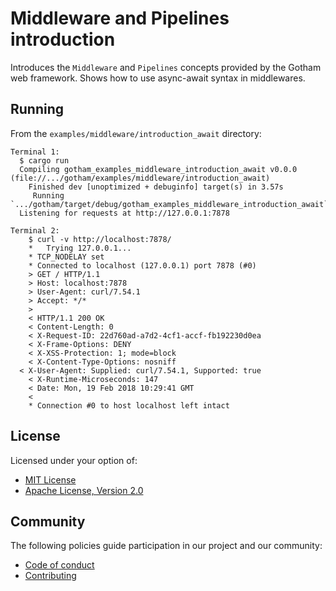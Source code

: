 # Middleware and Pipelines introduction

Introduces the `Middleware` and `Pipelines` concepts provided by the
Gotham web framework. Shows how to use async-await syntax in middlewares.

## Running

From the `examples/middleware/introduction_await` directory:

```
Terminal 1:
  $ cargo run
  Compiling gotham_examples_middleware_introduction_await v0.0.0 (file://.../gotham/examples/middleware/introduction_await)
    Finished dev [unoptimized + debuginfo] target(s) in 3.57s
     Running `.../gotham/target/debug/gotham_examples_middleware_introduction_await`
  Listening for requests at http://127.0.0.1:7878

Terminal 2:
	$ curl -v http://localhost:7878/
	*   Trying 127.0.0.1...
	* TCP_NODELAY set
	* Connected to localhost (127.0.0.1) port 7878 (#0)
	> GET / HTTP/1.1
	> Host: localhost:7878
	> User-Agent: curl/7.54.1
	> Accept: */*
	>
	< HTTP/1.1 200 OK
	< Content-Length: 0
	< X-Request-ID: 22d760ad-a7d2-4cf1-accf-fb192230d0ea
	< X-Frame-Options: DENY
	< X-XSS-Protection: 1; mode=block
	< X-Content-Type-Options: nosniff
  < X-User-Agent: Supplied: curl/7.54.1, Supported: true
	< X-Runtime-Microseconds: 147
	< Date: Mon, 19 Feb 2018 10:29:41 GMT
	<
	* Connection #0 to host localhost left intact
```

## License

Licensed under your option of:

* [MIT License](../../LICENSE-MIT)
* [Apache License, Version 2.0](../../LICENSE-APACHE)

## Community

The following policies guide participation in our project and our community:

* [Code of conduct](../../CODE_OF_CONDUCT.md)
* [Contributing](../../CONTRIBUTING.md)
